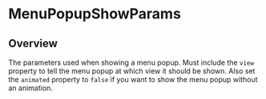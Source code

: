 # MenuPopupShowParams

<ProxySummary/>

## Overview

The parameters used when showing a menu popup. Must include the `view` property to tell the menu popup
at which view it should be shown. Also set the `animated` property to `false` if you want to show the
menu popup without an animation.

<ApiDocs/>
